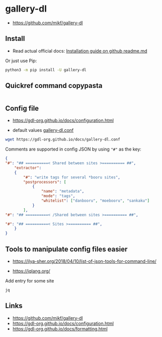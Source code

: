 # gallery-dl 
* https://github.com/mikf/gallery-dl

## Install
* Read actual official docs: [Installation guide on github readme.md](https://github.com/mikf/gallery-dl#installation)

Or just use Pip:
```bash
python3 -m pip install -U gallery-dl
```


## Quickref command copypasta
```bash


```



## Config file
* https://gdl-org.github.io/docs/configuration.html

* default values [gallery-dl.conf](https://gdl-org.github.io/docs/gallery-dl.conf)

```bash
wget https://gdl-org.github.io/docs/gallery-dl.conf
```

Comments are supported in config JSON by using `"#"` as the key:
```json
{
"#": "## ==========< Shared between sites >========== ##",
    "extractor":
    {
        "#": "write tags for several *booru sites",
        "postprocessors": [
            {
                "name": "metadata",
                "mode": "tags",
                "whitelist": ["danbooru", "moebooru", "sankaku"]
            }
        ],
"#": "## ==========< /Shared between sites >========== ##",

"#": "## ==========< Sites >========== ##",
	}
}
```



## Tools to manipulate config files easier
* https://ilya-sher.org/2018/04/10/list-of-json-tools-for-command-line/

* https://jqlang.org/

Add entry for some site
```bash
jq 

```





## Links
* https://github.com/mikf/gallery-dl
* https://gdl-org.github.io/docs/configuration.html
* https://gdl-org.github.io/docs/formatting.html



